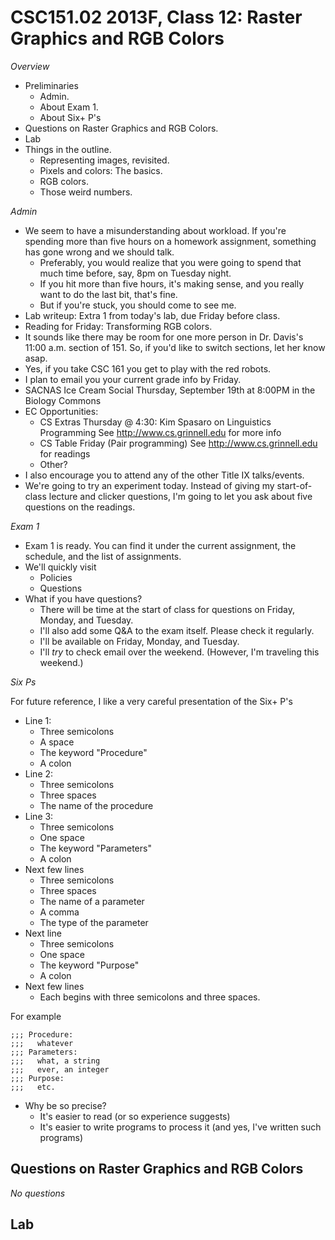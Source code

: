 CSC151.02 2013F, Class 12: Raster Graphics and RGB Colors
=========================================================

_Overview_

* Preliminaries
    * Admin.
    * About Exam 1.
    * About Six+ P's
* Questions on Raster Graphics and RGB Colors.
* Lab
* Things in the outline.
    * Representing images, revisited.
    * Pixels and colors: The basics.
    * RGB colors.
    * Those weird numbers.

_Admin_

* We seem to have a misunderstanding about workload.  If you're spending more
  than five hours on a homework assignment, something has gone wrong and we
  should talk.  
    * Preferably, you would realize that you were going to spend that much
      time before, say, 8pm on Tuesday night.
    * If you hit more than five hours, it's making sense, and you really
      want to do the last bit, that's fine.
    * But if you're stuck, you should come to see me.
* Lab writeup: Extra 1 from today's lab, due Friday before class.
* Reading for Friday: Transforming RGB colors.
* It sounds like there may be room for one more person in Dr. Davis's
  11:00 a.m. section of 151.  So, if you'd like to switch sections,
  let her know asap.  
* Yes, if you take CSC 161 you get to play with the red robots.
* I plan to email you your current grade info by Friday.
* SACNAS Ice Cream Social Thursday, September 19th at 8:00PM in the 
  Biology Commons
* EC Opportunities:
    * CS Extras Thursday @ 4:30: Kim Spasaro on Linguistics Programming
      See http://www.cs.grinnell.edu for more info
    * CS Table Friday (Pair programming)
      See http://www.cs.grinnell.edu for readings
    * Other?
* I also encourage you to attend any of the other Title IX talks/events.
* We're going to try an experiment today.  Instead of giving my start-of-class
  lecture and clicker questions, I'm going to let you ask about five 
  questions on the readings.

_Exam 1_

* Exam 1 is ready.  You can find it under the current assignment, the
  schedule, and the list of assignments.
* We'll quickly visit 
    * Policies
    * Questions
* What if you have questions?
    * There will be time at the start of class for questions on 
      Friday, Monday, and Tuesday.  
    * I'll also add some Q&A to the exam itself.  Please check it
      regularly.
    * I'll be available on Friday, Monday, and Tuesday.
    * I'll *try* to check email over the weekend.  (However, I'm traveling 
      this weekend.)

_Six Ps_

For future reference, I like a very careful presentation of the Six+ P's

* Line 1:
    * Three semicolons
    * A space
    * The keyword "Procedure" 
    * A colon
* Line 2:
    * Three semicolons
    * Three spaces
    * The name of the procedure
* Line 3:
    * Three semicolons
    * One space
    * The keyword "Parameters"
    * A colon
* Next few lines
    * Three semicolons
    * Three spaces
    * The name of a parameter
    * A comma
    * The type of the parameter
* Next line
    * Three semicolons
    * One space
    * The keyword "Purpose"
    * A colon
* Next few lines
    * Each begins with three semicolons and three spaces.

For example

    ;;; Procedure:
    ;;;   whatever
    ;;; Parameters:
    ;;;   what, a string
    ;;;   ever, an integer
    ;;; Purpose:
    ;;;   etc.

* Why be so precise?
    * It's easier to read (or so experience suggests)
    * It's easier to write programs to process it (and yes, I've
      written such programs)

Questions on Raster Graphics and RGB Colors
-------------------------------------------

_No questions_

Lab
---
